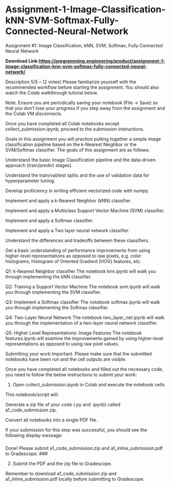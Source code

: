 # Assignment-1-Image-Classification-kNN-SVM-Softmax-Fully-Connected-Neural-Network
Assignment #1: Image Classification, kNN, SVM, Softmax, Fully Connected Neural Network

**Download Link:https://programming.engineering/product/assignment-1-image-classification-knn-svm-softmax-fully-connected-neural-network/**

Description
5/5 – (2 votes)
Please familiarize yourself with the recommended workflow before starting the assignment. You should also watch the Colab walkthrough tutorial below.

Note. Ensure you are periodically saving your notebook (File
-> Save) so that you don’t lose your progress if you step away from the assignment and the Colab VM disconnects.

Once you have completed all Colab notebooks except collect_submission.ipynb, proceed to the submission instructions.

Goals
In this assignment you will practice putting together a simple image classification pipeline based on the k-Nearest Neighbor or the SVM/Softmax classifier. The goals of this assignment are as follows:

Understand the basic Image Classification pipeline and the data-driven approach (train/predict stages).

Understand the train/val/test splits and the use of validation data for hyperparameter tuning.

Develop proficiency in writing efficient vectorized code with numpy.

Implement and apply a k-Nearest Neighbor (kNN) classifier.

Implement and apply a Multiclass Support Vector Machine (SVM) classifier.

Implement and apply a Softmax classifier.

Implement and apply a Two layer neural network classifier.

Understand the differences and tradeoffs between these classifiers.

Get a basic understanding of performance improvements from using higher-level representations as opposed to raw pixels, e.g. color histograms, Histogram of Oriented Gradient (HOG) features, etc.

Q1: k-Nearest Neighbor classifier
The notebook knn.ipynb will walk you through implementing the kNN classifier.

Q2: Training a Support Vector Machine
The notebook svm.ipynb will walk you through implementing the SVM classifier.

Q3: Implement a Softmax classifier
The notebook softmax.ipynb will walk you through implementing the Softmax classifier.

Q4: Two-Layer Neural Network
The notebook two_layer_net.ipynb will walk you through the implementation of a two-layer neural network classifier.

Q5: Higher Level Representations: Image Features
The notebook features.ipynb will examine the improvements gained by using higher-level representations as opposed to using raw pixel values.

Submitting your work
Important. Please make sure that the submitted notebooks have been run and the cell outputs are visible.

Once you have completed all notebooks and filled out the necessary code, you need to follow the below instructions to submit your work:

1. Open collect_submission.ipynb in Colab and execute the notebook cells.

This notebook/script will:

Generate a zip file of your code (.py and .ipynb) called a1_code_submission.zip.

Convert all notebooks into a single PDF file.

If your submission for this step was successful, you should see the following display message:

###
Done! Please submit a1_code_submission.zip and
a1_inline_submission.pdf to Gradescope. ###

2. Submit the PDF and the zip file to Gradescope.

Remember to download a1_code_submission.zip and a1_inline_submission.pdf locally before submitting to Gradescope.
